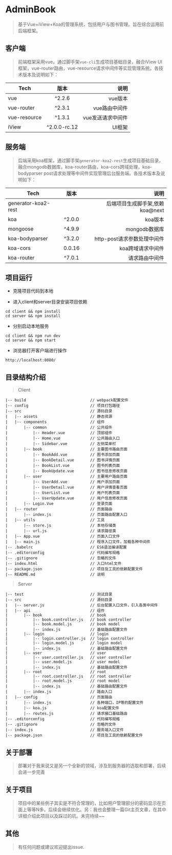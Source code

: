 # AdminBook

> 基于Vue+iView+Koa的管理系统，包括用户与图书管理。旨在综合运用前后端框架。

## 客户端

> 前端框架采用vue，通过脚手架`vue-cli`生成项目基础目录，融合iView UI框架，vue-router路由，vue-resource请求中间件等实现管理系统。各技术版本及说明如下：

| Tech      | 版本   |   说明		|
| ------------- |:-------------:|-------------:|
|vue |	^2.2.6 	| vue版本 |
|vue-router	| ^2.3.1	| vue路由中间件 |
|vue-resource |	^1.3.1	| vue发送请求中间件 |
|iView |^2.0.0-rc.12| UI框架|


## 服务端

> 后端采用koa框架，通过脚手架`generator-koa2-rest`生成项目基础目录，融合mongodb数据库，koa-router路由，koa-cors跨域处理，koa-bodyparser post请求处理等中间件实现管理后台服务端。各技术版本及说明如下：

| Tech      | 版本   |   说明		|
| ------------- |:-------------:|-------------:|
| generator-koa2-rest | | 后端项目生成脚手架,依赖koa@next |
|koa |	^2.0.0 	| koa版本 |
|mongoose | ^4.9.9 | mongodb数据库 |
|koa-bodyparser	| ^3.2.0	| http-post请求参数处理中间件 |
|koa-cors |	0.0.16	| koa跨域请求中间件 |
|koa-router |^7.0.1| 请求路由中间件 |


## 项目运行

+ 克隆项目代码到本地

+ 进入client和server目录安装项目依赖

```
cd client && npm install
cd server && npm install
```

+ 分别启动本地服务

```
cd client && npm run dev
cd server && npm start
```

+ 浏览器打开客户端进行操作

```
http://localhost:8080/
```

## 目录结构介绍 ##

> Client

	|-- build                            // webpack配置文件
	|-- config                           // 项目打包路径
	|-- src                              // 源码目录
	|   |-- assets                   	 // 静态资源
	|   |-- components                   // 组件
	|       |-- common                   // 公共组件
	|           |-- Header.vue           // 顶部组件
	|           |-- Home.vue           	 // 公共路由入口
	|           |-- Sidebar.vue          // 左侧菜单栏
	|		|-- book                   	 // 主要图书路由页面
	|           |-- BookAdd.vue       	 // 图书添加页面
	|           |-- BookDetail.vue       // 图书详情页面
	|           |-- BookList.vue         // 图书列表页面
	|           |-- BookUpdate.vue       // 图书信息修改页面
	|		|-- user                   	 // 主要用户路由页面
	|           |-- UserAdd.vue          // 用户添加页面
	|           |-- UserDetail.vue       // 用户详情查看页面
	|           |-- UserList.vue         // 用户列表页面
	|           |-- UserUpdate.vue       // 用户信息修改页面
	|		|-- Login.Vue                // 登录页面
	|   |-- router                   	 // 页面路由
	|		|-- index.js                 // 页面路由配置入口
	|   |-- utils                   	 // 工具
	|		|-- store.js                 // 本地存储类
	|		|-- url.js                   // 请求路径类
	|   |-- App.vue                      // 页面入口文件
	|   |-- main.js                      // 程序入口文件，加载各种中间件
	|-- .babelrc                         // ES6语法编译配置
	|-- .editorconfig                    // 代码编写规格
	|-- .gitignore                       // 忽略的文件
	|-- index.html                       // 入口html文件
	|-- package.json                     // 项目及工具的依赖配置文件
	|-- README.md                        // 说明

> Server

	|-- test                             // 测试目录
	|-- src                              // 源码目录
	|   |-- server.js                    // 后台配置入口文件，引入各类中间件
	|   |-- api                   		 // 组件
	|       |-- book                     // book
	|           |-- book.controller.js   // book controller
	|           |-- book.model.js        // book model
	|           |-- index.js             // 基础路由配置文件
	|       |-- login                    // login
	|           |-- login.controller.js  // login controller
	|           |-- login.model.js       // login model
	|           |-- index.js             // 基础路由配置文件
	|       |-- user                     // user
	|           |-- user.controller.js   // user controller
	|           |-- user.model.js        // user model
	|           |-- index.js             // 基础路由配置文件
	|       |-- root                     // root
	|           |-- root.controller.js   // root controller
	|           |-- root.model.js        // root model
	|           |-- index.js             // 基础路由配置文件
	|		|-- index.js                 // 路由入口
	|   |-- config                   	 // 页面路由
	|		|-- index.js                 // 各种端口，IP等的配置文件
	|		|-- koa.js                   // koa配置文件
	|		|-- routes.js                // 请求接口基础路由
	|-- .editorconfig                    // 代码编写规格
	|-- .gitignore                       // 忽略的文件
	|-- index.js                         // 服务端入口文件
	|-- package.json                     // 项目及工具的依赖配置文件



## 关于部署

> 部署对于我来说又是另一个全新的领域，涉及到服务器的选取和部署，后续会进一步完善

## 关于项目

> 项目中的某些例子其实是不符合常理的，比如用户管理部分的密码显示在页面上等等N多。后续会继续优化。另：我也会整理一篇Git主页文章，在其中详细介绍此项目以及踩过的坑。未完待续~~

## 其他

> 有任何问题或建议欢迎提出issue.


